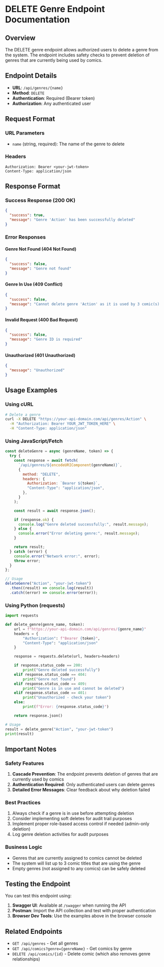 # DELETE Genre Endpoint Documentation

## Overview

The DELETE genre endpoint allows authorized users to delete a genre from the system. The endpoint includes safety checks to prevent deletion of genres that are currently being used by comics.

## Endpoint Details

- **URL**: `/api/genres/{name}`
- **Method**: `DELETE`
- **Authentication**: Required (Bearer token)
- **Authorization**: Any authenticated user

## Request Format

### URL Parameters

- `name` (string, required): The name of the genre to delete

### Headers

```
Authorization: Bearer <your-jwt-token>
Content-Type: application/json
```

## Response Format

### Success Response (200 OK)

```json
{
  "success": true,
  "message": "Genre 'Action' has been successfully deleted"
}
```

### Error Responses

#### Genre Not Found (404 Not Found)

```json
{
  "success": false,
  "message": "Genre not found"
}
```

#### Genre In Use (409 Conflict)

```json
{
  "success": false,
  "message": "Cannot delete genre 'Action' as it is used by 3 comic(s): One Piece, Naruto, Dragon Ball..."
}
```

#### Invalid Request (400 Bad Request)

```json
{
  "success": false,
  "message": "Genre ID is required"
}
```

#### Unauthorized (401 Unauthorized)

```json
{
  "message": "Unauthorized"
}
```

## Usage Examples

### Using cURL

```bash
# Delete a genre
curl -X DELETE "https://your-api-domain.com/api/genres/Action" \
  -H "Authorization: Bearer YOUR_JWT_TOKEN_HERE" \
  -H "Content-Type: application/json"
```

### Using JavaScript/Fetch

```javascript
const deleteGenre = async (genreName, token) => {
  try {
    const response = await fetch(
      `/api/genres/${encodeURIComponent(genreName)}`,
      {
        method: "DELETE",
        headers: {
          Authorization: `Bearer ${token}`,
          "Content-Type": "application/json",
        },
      }
    );

    const result = await response.json();

    if (response.ok) {
      console.log("Genre deleted successfully:", result.message);
    } else {
      console.error("Error deleting genre:", result.message);
    }

    return result;
  } catch (error) {
    console.error("Network error:", error);
    throw error;
  }
};

// Usage
deleteGenre("Action", "your-jwt-token")
  .then((result) => console.log(result))
  .catch((error) => console.error(error));
```

### Using Python (requests)

```python
import requests

def delete_genre(genre_name, token):
    url = f"https://your-api-domain.com/api/genres/{genre_name}"
    headers = {
        "Authorization": f"Bearer {token}",
        "Content-Type": "application/json"
    }

    response = requests.delete(url, headers=headers)

    if response.status_code == 200:
        print("Genre deleted successfully")
    elif response.status_code == 404:
        print("Genre not found")
    elif response.status_code == 409:
        print("Genre is in use and cannot be deleted")
    elif response.status_code == 401:
        print("Unauthorized - check your token")
    else:
        print(f"Error: {response.status_code}")

    return response.json()

# Usage
result = delete_genre("Action", "your-jwt-token")
print(result)
```

## Important Notes

### Safety Features

1. **Cascade Prevention**: The endpoint prevents deletion of genres that are currently used by comics
2. **Authentication Required**: Only authenticated users can delete genres
3. **Detailed Error Messages**: Clear feedback about why deletion failed

### Best Practices

1. Always check if a genre is in use before attempting deletion
2. Consider implementing soft deletes for audit trail purposes
3. Implement proper role-based access control if needed (admin-only deletion)
4. Log genre deletion activities for audit purposes

### Business Logic

- Genres that are currently assigned to comics cannot be deleted
- The system will list up to 3 comic titles that are using the genre
- Empty genres (not assigned to any comics) can be safely deleted

## Testing the Endpoint

You can test this endpoint using:

1. **Swagger UI**: Available at `/swagger` when running the API
2. **Postman**: Import the API collection and test with proper authentication
3. **Browser Dev Tools**: Use the examples above in the browser console

## Related Endpoints

- `GET /api/genres` - Get all genres
- `GET /api/comics?genre={genreName}` - Get comics by genre
- `DELETE /api/comics/{id}` - Delete comic (which also removes genre relationships)
